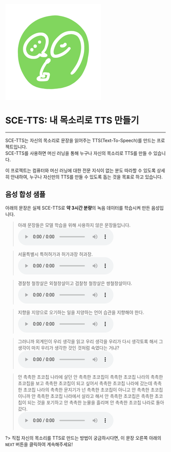 ![logo](/v2/_media/logo.png ':size=200')

# SCE-TTS: 내 목소리로 TTS 만들기

---

SCE-TTS는 자신의 목소리로 문장을 읽어주는 TTS(Text-To-Speech)를 만드는 프로젝트입니다.  
SCE-TTS를 사용하면 머신 러닝을 통해 누구나 자신의 목소리로 TTS를 만들 수 있습니다.

이 프로젝트는 컴퓨터와 머신 러닝에 대한 전문 지식이 없는 분도 따라할 수 있도록 상세히 안내하여,
누구나 자신만의 TTS를 만들 수 있도록 돕는 것을 목표로 하고 있습니다.

## 음성 합성 샘플

아래의 문장은 실제 SCE-TTS로 **약 3시간 분량**의 녹음 데이터를 학습시켜 만든 음성입니다.

> 아래 문장들은 모델 학습을 위해 사용하지 않은 문장들입니다.  
<audio src="/v2/_media/sample1.mp3" controls="">오디오 재생을 지원하지 않는 브라우저입니다.</audio>

> 서울특별시 특허허가과 허가과장 허과장.  
<audio src="/v2/_media/sample2.mp3" controls="">오디오 재생을 지원하지 않는 브라우저입니다.</audio>

> 경찰청 철창살은 외철창살이고 검찰청 철창살은 쌍철창살이다.  
<audio src="/v2/_media/sample3.mp3" controls="">오디오 재생을 지원하지 않는 브라우저입니다.</audio>

> 지향을 지양으로 오기하는 일을 지양하는 언어 습관을 지향해야 한다.  
<audio src="/v2/_media/sample4.mp3" controls="">오디오 재생을 지원하지 않는 브라우저입니다.</audio>

> 그러니까 외계인이 우리 생각을 읽고 우리 생각을 우리가 다시 생각토록 해서 그 생각이 마치 우리가 생각한 것인 것처럼 속였다는 거냐?  
<audio src="/v2/_media/sample5.mp3" controls="">오디오 재생을 지원하지 않는 브라우저입니다.</audio>

> 안 촉촉한 초코칩 나라에 살던 안 촉촉한 초코칩이 촉촉한 초코칩 나라의 촉촉한 초코칩을 보고 촉촉한 초코칩이 되고 싶어서 촉촉한 초코칩 나라에 갔는데 촉촉한 초코칩 나라의 촉촉한 문지기가 넌 촉촉한 초코칩이 아니고 안 촉촉한 초코칩이니까 안 촉촉한 초코칩 나라에서 살라고 해서 안 촉촉한 초코칩은 촉촉한 초코칩이 되는 것을 포기하고 안 촉촉한 눈물을 흘리며 안 촉촉한 초코칩 나라로 돌아갔다.  
<audio src="/v2/_media/sample6.mp3" controls="">오디오 재생을 지원하지 않는 브라우저입니다.</audio>


?> 직접 자신의 목소리를 TTS로 만드는 방법이 궁금하시다면, 이 문장 오른쪽
아래의 `NEXT` 버튼을 클릭하여 계속해주세요!
